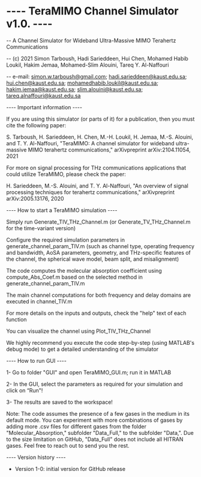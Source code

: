 # ---- TeraMIMO Channel Simulator v1.0. ----


 -- A Channel Simulator for Wideband Ultra-Massive MIMO Terahertz Communications


 -- (c) 2021 Simon Tarboush, Hadi Sarieddeen, Hui Chen, Mohamed Habib Loukil, Hakim Jemaa, 
             Mohamed-Slim Alouini, Tareq Y. Al-Naffouri

 -- e-mail: simon.w.tarboush@gmail.com; hadi.sarieddeen@kaust.edu.sa; hui.chen@kaust.edu.sa;
            mohamedhabib.loukil@kaust.edu.sa; hakim.jemaa@kaust.edu.sa;
            slim.alouini@kaust.edu.sa; tareq.alnaffouri@kaust.edu.sa


----  Important information ----


If you are using this simulator (or parts of it) for a publication, then you must cite the following paper:

S. Tarboush, H. Sarieddeen, H. Chen, M.-H. Loukil, H. Jemaa, M.-S. Alouini, and T. Y. Al-Naffouri, "TeraMIMO: A channel simulator for wideband ultra-massive MIMO terahertz communications," arXivpreprint arXiv:2104.11054, 2021


For more on signal processing for THz communications applications that could utilize TeraMIMO, please check the paper:

H. Sarieddeen, M.-S. Alouini, and T. Y. Al-Naffouri, "An overview of signal processing techniques for terahertz communications," arXivpreprint arXiv:2005.13176, 2020





----  How to start a TeraMIMO simulation ----


Simply run Generate_TIV_THz_Channel.m (or Generate_TV_THz_Channel.m for the time-variant version)

Configure the required simulation parameters in generate_channel_param_TIV.m (such as channel type,
operating frequency and bandwidth, AoSA parameters, geometry, and THz-specific features of the channel, the spherical wave model, beam split, and misalignment)

The code computes the molecular absorption coefficient using compute_Abs_Coef.m based on the selected method in generate_channel_param_TIV.m

The main channel computations for both frequency and delay domains are executed in channel_TIV.m

For more details on the inputs and outputs, check the "help" text of each function

You can visualize the channel using Plot_TIV_THz_Channel

We highly recommend you execute the code step-by-step (using MATLAB's debug mode) to get a detailed understanding of the simulator





----  How to run GUI ----


1- Go to folder "GUI" and open TeraMIMO_GUI.m; run it in MATLAB

2- In the GUI, select the parameters as required for your simulation and click on “Run"!

3- The results are saved to the workspace!




Note: The code assumes the presence of a few gases in the medium in its default mode. You can experiment with more combinations of gases by adding more .csv files for different gases from the folder "Molecular_Absorption," subfolder "Data_Full," to the subfolder "Data,". Due to the size limitation on GitHub, "Data_Full" does not include all HITRAN gases. Feel free to reach out to send you the rest.



----  Version history ----

* Version 1-0: initial version for GitHub release
